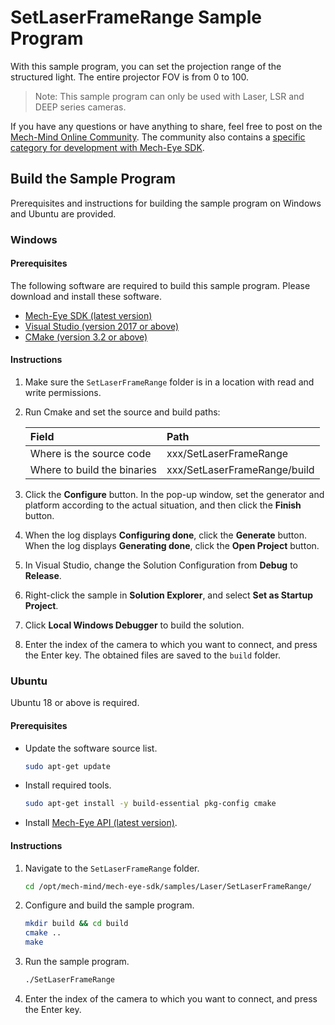 # SetLaserFrameRange Sample Program

With this sample program, you can set the projection range of the structured light. The entire projector FOV is from 0 to 100.

> Note: This sample program can only be used with Laser, LSR and DEEP series cameras.

If you have any questions or have anything to share, feel free to post on the [Mech-Mind Online Community](https://community.mech-mind.com/). The community also contains a [specific category for development with Mech-Eye SDK](https://community.mech-mind.com/c/mech-eye-sdk-development/19).

## Build the Sample Program

Prerequisites and instructions for building the sample program on Windows and Ubuntu are provided.

### Windows

#### Prerequisites

The following software are required to build this sample program. Please download and install these software.

* [Mech-Eye SDK (latest version)](https://community.mech-mind.com/c/latest-product-downloads/10)
* [Visual Studio (version 2017 or above)](https://visualstudio.microsoft.com/vs/community/)
* [CMake (version 3.2 or above)](https://cmake.org/download/)

#### Instructions

1. Make sure the `SetLaserFrameRange` folder is in a location with read and write permissions.
2. Run Cmake and set the source and build paths:
   
   | Field                       | Path                         |
   | :----                       | :----                        |
   | Where is the source code    | xxx/SetLaserFrameRange       |
   | Where to build the binaries | xxx/SetLaserFrameRange/build |

3. Click the **Configure** button. In the pop-up window, set the generator and platform according to the actual situation, and then click the **Finish** button.
4. When the log displays **Configuring done**, click the **Generate** button. When the log displays **Generating done**, click the **Open Project** button.
5. In Visual Studio, change the Solution Configuration from **Debug** to **Release**.
6. Right-click the sample in **Solution Explorer**, and select **Set as Startup Project**.
7. Click **Local Windows Debugger** to build the solution.
8. Enter the index of the camera to which you want to connect, and press the Enter key. The obtained files are saved to the `build` folder.

### Ubuntu

Ubuntu 18 or above is required.

#### Prerequisites

* Update the software source list.
  
  ```bash
  sudo apt-get update
  ```

* Install required tools.
  
  ```bash
  sudo apt-get install -y build-essential pkg-config cmake
  ```

* Install [Mech-Eye API (latest version)](https://community.mech-mind.com/c/latest-product-downloads/10).

#### Instructions

1. Navigate to the `SetLaserFrameRange` folder. 
   
   ```bash
   cd /opt/mech-mind/mech-eye-sdk/samples/Laser/SetLaserFrameRange/
   ```
   
2. Configure and build the sample program.

   ```bash
   mkdir build && cd build
   cmake ..
   make
   ```

3. Run the sample program.

   ```bash
   ./SetLaserFrameRange
   ```
   
4. Enter the index of the camera to which you want to connect, and press the Enter key.